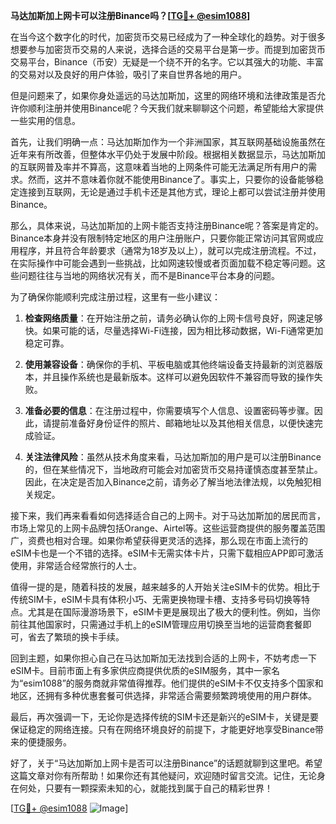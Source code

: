 **马达加斯加上网卡可以注册Binance吗？[[TG💪+ @esim1088](https://t.me/s/esim1088)]**

在当今这个数字化的时代，加密货币交易已经成为了一种全球化的趋势。对于很多想要参与加密货币交易的人来说，选择合适的交易平台是第一步。而提到加密货币交易平台，Binance（币安）无疑是一个绕不开的名字。它以其强大的功能、丰富的交易对以及良好的用户体验，吸引了来自世界各地的用户。

但是问题来了，如果你身处遥远的马达加斯加，这里的网络环境和法律政策是否允许你顺利注册并使用Binance呢？今天我们就来聊聊这个问题，希望能给大家提供一些实用的信息。

首先，让我们明确一点：马达加斯加作为一个非洲国家，其互联网基础设施虽然在近年来有所改善，但整体水平仍处于发展中阶段。根据相关数据显示，马达加斯加的互联网普及率并不算高，这意味着当地的上网条件可能无法满足所有用户的需求。然而，这并不意味着你就不能使用Binance了。事实上，只要你的设备能够稳定连接到互联网，无论是通过手机卡还是其他方式，理论上都可以尝试注册并使用Binance。

那么，具体来说，马达加斯加的上网卡能否支持注册Binance呢？答案是肯定的。Binance本身并没有限制特定地区的用户注册账户，只要你能正常访问其官网或应用程序，并且符合年龄要求（通常为18岁及以上），就可以完成注册流程。不过，在实际操作中可能会遇到一些挑战，比如网速较慢或者页面加载不稳定等问题。这些问题往往与当地的网络状况有关，而不是Binance平台本身的问题。

为了确保你能顺利完成注册过程，这里有一些小建议：

1. **检查网络质量**：在开始注册之前，请务必确认你的上网卡信号良好，网速足够快。如果可能的话，尽量选择Wi-Fi连接，因为相比移动数据，Wi-Fi通常更加稳定可靠。
   
2. **使用兼容设备**：确保你的手机、平板电脑或其他终端设备支持最新的浏览器版本，并且操作系统也是最新版本。这样可以避免因软件不兼容而导致的操作失败。

3. **准备必要的信息**：在注册过程中，你需要填写个人信息、设置密码等步骤。因此，请提前准备好身份证件的照片、邮箱地址以及其他相关信息，以便快速完成验证。

4. **关注法律风险**：虽然从技术角度来看，马达加斯加的用户是可以注册Binance的，但在某些情况下，当地政府可能会对加密货币交易持谨慎态度甚至禁止。因此，在决定是否加入Binance之前，请务必了解当地法律法规，以免触犯相关规定。

接下来，我们再来看看如何选择适合自己的上网卡。对于马达加斯加的居民而言，市场上常见的上网卡品牌包括Orange、Airtel等。这些运营商提供的服务覆盖范围广，资费也相对合理。如果你希望获得更灵活的选择，那么现在市面上流行的eSIM卡也是一个不错的选择。eSIM卡无需实体卡片，只需下载相应APP即可激活使用，非常适合经常旅行的人士。

值得一提的是，随着科技的发展，越来越多的人开始关注eSIM卡的优势。相比于传统SIM卡，eSIM卡具有体积小巧、无需更换物理卡槽、支持多号码切换等特点。尤其是在国际漫游场景下，eSIM卡更是展现出了极大的便利性。例如，当你前往其他国家时，只需通过手机上的eSIM管理应用切换至当地的运营商套餐即可，省去了繁琐的换卡手续。

回到主题，如果你担心自己在马达加斯加无法找到合适的上网卡，不妨考虑一下eSIM卡。目前市面上有多家供应商提供优质的eSIM服务，其中一家名为“esim1088”的服务商就非常值得推荐。他们提供的eSIM卡不仅支持多个国家和地区，还拥有多种优惠套餐可供选择，非常适合需要频繁跨境使用的用户群体。

最后，再次强调一下，无论你是选择传统的SIM卡还是新兴的eSIM卡，关键是要保证稳定的网络连接。只有在网络环境良好的前提下，才能更好地享受Binance带来的便捷服务。

好了，关于“马达加斯加上网卡是否可以注册Binance”的话题就聊到这里吧。希望这篇文章对你有所帮助！如果你还有其他疑问，欢迎随时留言交流。记住，无论身在何处，只要有一颗探索未知的心，就能找到属于自己的精彩世界！

[[TG💪+ @esim1088](https://t.me/s/esim1088) ![Image](https://i.postimg.cc/4NQfJmqS/Snipaste-2025-05-13-00-14-12.png)]